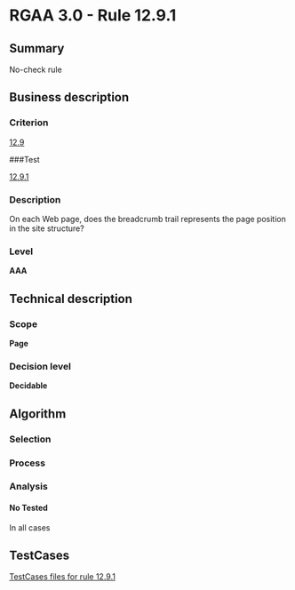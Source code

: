 # RGAA 3.0 -  Rule 12.9.1

## Summary

No-check rule

## Business description

### Criterion

[12.9](http://asqatasun.github.io/RGAA--3.0--EN/RGAA3.0_Criteria_English_version_v1.html#crit-12-9)

###Test

[12.9.1](http://asqatasun.github.io/RGAA--3.0--EN/RGAA3.0_Criteria_English_version_v1.html#test-12-9-1)

### Description
On each Web page, does
    the breadcrumb trail represents the page position in the
    site structure? 


### Level

**AAA**

## Technical description

### Scope

**Page**

### Decision level

**Decidable**

## Algorithm

### Selection

### Process

### Analysis

#### No Tested 

In all cases





##  TestCases 

[TestCases files for rule 12.9.1](https://github.com/Asqatasun/Asqatasun/tree/master/rules/rules-rgaa3.0/src/test/resources/testcases/rgaa30/Rgaa30Rule120901/) 



